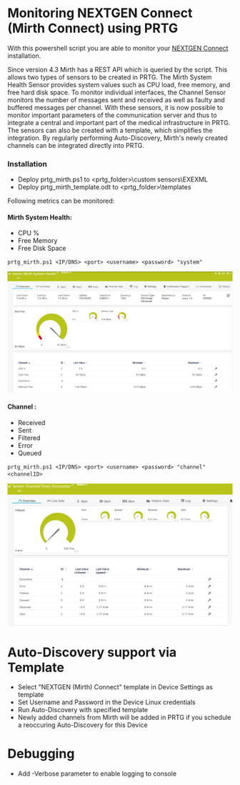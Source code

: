 # Monitoring NEXTGEN Connect (Mirth Connect) using PRTG

With this powershell script you are able to monitor your [NEXTGEN Connect](https://www.nextgen.com/products-and-services/integration-engine) installation. 

Since version 4.3 Mirth has a REST API which is queried by the script. This allows two types of sensors to be created in PRTG. The Mirth System Health Sensor provides system values such as CPU load, free memory, and free hard disk space. To monitor individual interfaces, the Channel Sensor monitors the number of messages sent and received as well as faulty and buffered messages per channel. With these sensors, it is now possible to monitor important parameters of the communication server and thus to integrate a central and important part of the medical infrastructure in PRTG. The sensors can also be created with a template, which simplifies the integration. By regularly performing Auto-Discovery, Mirth's newly created channels can be integrated directly into PRTG.

### Installation
- Deploy prtg_mirth.ps1 to <prtg_folder>\custom sensors\EXEXML
- Deploy prtg_mirth_template.odt to <prtg_folder>\templates

Following metrics can be monitored:
 
#### Mirth System Health:
- CPU %
- Free Memory
- Free Disk Space

```
prtg_mirth.ps1 <IP/DNS> <port> <username> <password> "system" 
```

![Image of Mirth System Health Sensor](./img/mirth_system_health.png)

#### Channel <Channel Name>:
- Received
- Sent 
- Filtered
- Error
- Queued

```
prtg_mirth.ps1 <IP/DNS> <port> <username> <password> "channel" <channelID> 
```
![Image of Mirth Channel Sensor](./img/mirth_channel.png)

# Auto-Discovery support via Template
  - Select "NEXTGEN (Mirth) Connect" template in Device Settings as template
  - Set Username and Password in the Device Linux credentials
  - Run Auto-Discovery with specified template
  - Newly added channels from Mirth will be added in PRTG if you schedule a reoccuring Auto-Discovery for this Device

# Debugging
- Add -Verbose parameter to enable logging to console
